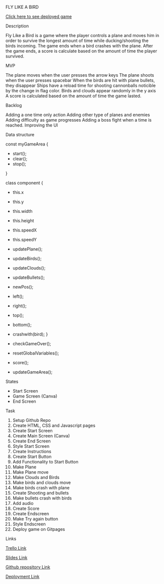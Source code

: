 FLY LIKE A BIRD

[Click here to see deployed game](https://jellewallenburg.github.io/FlyLikeABird/)

Description

Fly Like a Bird is a game where the player controls a plane and moves him in order to survive the longest amount of time while ducking/shooting the birds incoming. The game ends when a bird crashes with the plane. After the game ends, a score is calculate based on the amount of time the player survived.

MVP

The plane moves when the user presses the arrow keys
The plane shoots when the user presses spacebar
When the birds are hit with plane bullets, they disappear
Ships have a reload time for shooting cannonballs noticible by the change in flag color.
Birds and clouds appear randomly in the y axis
A score is calculated based on the amount of time the game lasted.

Backlog

Adding a one time only action
Adding other type of planes and enemies
Adding difficulty as game progresses
Adding a boss fight when a time is reached.
Improving the UI

Data structure

const myGameArea {

 - start();
 - clear();
 - stop();

}

class component {
- this.x
- this.y
- this.width
- this.height
- this.speedX
- this.speedY

- updatePlane();
- updateBirds();
- updateClouds();
- updateBullets();
- newPos();
- left();
- right();
- top();
- bottom();
- crashwith(bird);
}

- checkGameOver();
- resetGlobalVariables();
- score();
- updateGameArea();

States 

- Start Screen
- Game Screen (Canva)
- End Screen 

Task

1. Setup Github Repo
2. Create HTML, CSS and Javascript pages
3. Create Start Screen
4. Create Main Screen (Canva)
5. Create End Screen
6. Style Start Screen
7. Create Instructions 
8. Create Start Button
9. Add Functionality to Start Button
10. Make Plane
11. Make Plane move
12. Make Clouds and Birds
13. Make birds and clouds move
14. Make birds crash with plane
15. Create Shooting and bullets
16. Make bullets crash with birds
17. Add audio
18. Create Score
19. Create Endscreen 
20. Make Try again button
21. Style Endscreen 
22. Deploy game on Gitpages



Links

[Trello Link](https://trello.com/invite/b/QNt74Z0W/ATTIa8f7c485288693b05e848f4b9525a8ca8CEB89E6/project-tasks)

[Slides Link](https://docs.google.com/presentation/d/1-dSswA3M9k-2wzaPvFfC0JUVuKH8tDviY82rufN61n8/edit#slide=id.g1e289290fda_0_518)

[Github repository Link](https://github.com/JelleWallenburg/FlyLikeABird.git)

[Deployment Link](https://jellewallenburg.github.io/FlyLikeABird/)